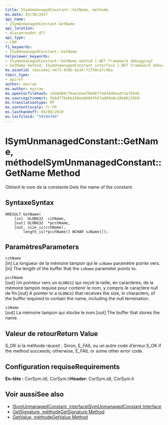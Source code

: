 ```yaml
---
title: ISymUnmanagedConstant::GetName, méthode
ms.date: 03/30/2017
api_name:
- ISymUnmanagedConstant.GetName
api_location:
- diasymreader.dll
api_type:
- COM
f1_keywords:
- ISymUnmanagedConstant::GetName
helpviewer_keywords:
- ISymUnmanagedConstant::GetName method [.NET Framework debugging]
- GetName method, ISymUnmanagedConstant interface [.NET Framework debugging]
ms.assetid: cbaca4e1-4473-459b-ba34-f1f59ce7c0ba
topic_type:
- apiref
author: mairaw
ms.author: mairaw
ms.openlocfilehash: 1da8d89cf9ae2eed7b846774434d6ea472afbb94
ms.sourcegitcommit: 5b6d778ebb269ee6684fb57ad69a8c28b06235b9
ms.translationtype: MT
ms.contentlocale: fr-FR
ms.lasthandoff: 04/08/2019
ms.locfileid: "59194394"
---
```

# <a name="isymunmanagedconstantgetname-method"></a><span data-ttu-id="eecaa-102">ISymUnmanagedConstant::GetName, méthode</span><span class="sxs-lookup"><span data-stu-id="eecaa-102">ISymUnmanagedConstant::GetName Method</span></span>
<span data-ttu-id="eecaa-103">Obtient le nom de la constante.</span><span class="sxs-lookup"><span data-stu-id="eecaa-103">Gets the name of the constant.</span></span>  
  
## <a name="syntax"></a><span data-ttu-id="eecaa-104">Syntaxe</span><span class="sxs-lookup"><span data-stu-id="eecaa-104">Syntax</span></span>  
  
```  
HRESULT GetName(  
    [in]  ULONG32  cchName,  
    [out] ULONG32  *pcchName,  
    [out, size_is(cchName),  
        length_is(*pcchName)] WCHAR szName[]);  
```  
  
## <a name="parameters"></a><span data-ttu-id="eecaa-105">Paramètres</span><span class="sxs-lookup"><span data-stu-id="eecaa-105">Parameters</span></span>  
 `cchName`  
 <span data-ttu-id="eecaa-106">[in] La longueur de la mémoire tampon qui le `szName` paramètre pointe vers.</span><span class="sxs-lookup"><span data-stu-id="eecaa-106">[in] The length of the buffer that the `szName` parameter points to.</span></span>  
  
 `pcchName`  
 <span data-ttu-id="eecaa-107">[out] Un pointeur vers un `ULONG32` qui reçoit la taille, en caractères, de la mémoire tampon requise pour contenir le nom, y compris le caractère null de fin.</span><span class="sxs-lookup"><span data-stu-id="eecaa-107">[out] A pointer to a `ULONG32` that receives the size, in characters, of the buffer required to contain the name, including the null termination.</span></span>  
  
 `szName`  
 <span data-ttu-id="eecaa-108">[out] La mémoire tampon qui stocke le nom.</span><span class="sxs-lookup"><span data-stu-id="eecaa-108">[out] The buffer that stores the name.</span></span>  
  
## <a name="return-value"></a><span data-ttu-id="eecaa-109">Valeur de retour</span><span class="sxs-lookup"><span data-stu-id="eecaa-109">Return Value</span></span>  
 <span data-ttu-id="eecaa-110">S_OK si la méthode réussit ; Sinon, E_FAIL ou un autre code d’erreur.</span><span class="sxs-lookup"><span data-stu-id="eecaa-110">S_OK if the method succeeds; otherwise, E_FAIL or some other error code.</span></span>  
  
## <a name="requirements"></a><span data-ttu-id="eecaa-111">Configuration requise</span><span class="sxs-lookup"><span data-stu-id="eecaa-111">Requirements</span></span>  
 <span data-ttu-id="eecaa-112">**En-tête :** CorSym.idl, CorSym.h</span><span class="sxs-lookup"><span data-stu-id="eecaa-112">**Header:** CorSym.idl, CorSym.h</span></span>  
  
## <a name="see-also"></a><span data-ttu-id="eecaa-113">Voir aussi</span><span class="sxs-lookup"><span data-stu-id="eecaa-113">See also</span></span>

- [<span data-ttu-id="eecaa-114">ISymUnmanagedConstant, interface</span><span class="sxs-lookup"><span data-stu-id="eecaa-114">ISymUnmanagedConstant Interface</span></span>](../../../../docs/framework/unmanaged-api/diagnostics/isymunmanagedconstant-interface.md)
- [<span data-ttu-id="eecaa-115">GetSignature, méthode</span><span class="sxs-lookup"><span data-stu-id="eecaa-115">GetSignature Method</span></span>](../../../../docs/framework/unmanaged-api/diagnostics/isymunmanagedconstant-getsignature-method.md)
- [<span data-ttu-id="eecaa-116">GetValue, méthode</span><span class="sxs-lookup"><span data-stu-id="eecaa-116">GetValue Method</span></span>](../../../../docs/framework/unmanaged-api/diagnostics/isymunmanagedconstant-getvalue-method.md)

